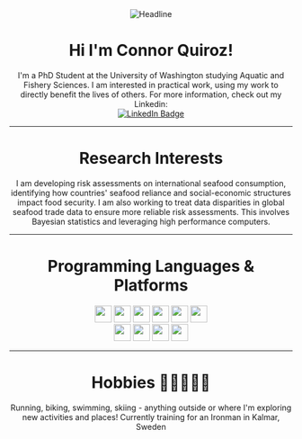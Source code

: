 <div align=center>
  <img src="https://readme-typing-svg.herokuapp.com/?color=%23446eda&size=32&center=true&vCenter=true&width=600&height=50&lines=I%27m+a+Marine+Biologist;Problem+Solver;Applied+Statistician;Data+Science+Enthusiast;Open+Source+Programmer" alt="Headline" />
</div>

<div align = 'center'>
<h1>Hi I'm Connor Quiroz!</h1>
  I'm a PhD Student at the University of Washington studying Aquatic and Fishery Sciences. I am interested in practical work, using my work to directly benefit the lives of others. For more information, check out my Linkedin:

  <div id="badges">
  <a href="https://www.linkedin.com/in/connor-quiroz/" target="_blank">
    <img src="https://img.shields.io/badge/LinkedIn-blue?style=for-the-badge&logo=linkedin&logoColor=white" alt="LinkedIn Badge"/>
  </a>
    
</div>

---

<div align = 'center'>
<h1>Research Interests</h1>
  I am developing risk assessments on international seafood consumption, identifying how countries' seafood reliance and social-economic structures impact food security. I am also working to treat data disparities in global seafood trade data to ensure more reliable risk assessments. This involves Bayesian statistics and leveraging high performance computers.
</div>


---



<div align = 'center'>
  <h1>Programming Languages & Platforms</h1>
<code><img height="30" src="https://img.shields.io/badge/R-165CAA?style=flat-square&logo=R&logoColor=white"></code>
<code><img height="30" src="https://img.shields.io/badge/Python-3776AB?style=flat-square&logo=python&logoColor=white"></code>
<code><img height="30" src="https://img.shields.io/badge/Java-%23ED8B00.svg?logo=openjdk&logoColor=white"></code>
<code><img height="30" src="https://custom-icon-badges.demolab.com/badge/Tidyverse-141227?logo=tidyverse&logoColor=fff"></code>
<code><img height="30" src="https://custom-icon-badges.demolab.com/badge/Plotly-807AF6?logo=plotly&logoColor=fff"></code>
<code><img height="30" src="https://custom-icon-badges.demolab.com/badge/Matplotlib-71D291?logo=matplotlib&logoColor=fff"></code>
<br>
<code><img height="30" src="https://img.shields.io/badge/NumPy-4DABCF?logo=numpy&logoColor=fff"></code>
<code><img height="30" src="https://img.shields.io/badge/Pandas-150458?logo=pandas&logoColor=fff"></code>
<code><img height="30" src="https://img.shields.io/badge/Keras-D00000?logo=keras&logoColor=fff"></code>
<code><img height="30" src="https://img.shields.io/badge/TensorFlow-ff8f00?logo=tensorflow&logoColor=white"></code>
  </p>
</div>


---

<div align = 'center'>
<h1>Hobbies 🏊‍♂️🚴🏃‍♂️</h1>
  Running, biking, swimming, skiing - anything outside or where I'm exploring new activities and places! Currently training for an Ironman in Kalmar, Sweden
</div>

<!--
**quir1869/quir1869** is a ✨ _special_ ✨ repository because its `README.md` (this file) appears on your GitHub profile.

Here are some ideas to get you started:

- 🔭 I’m currently working on ...
- 🌱 I’m currently learning ...
- 👯 I’m looking to collaborate on ...
- 🤔 I’m looking for help with ...
- 💬 Ask me about ...
- 📫 How to reach me: ...
- 😄 Pronouns: ...
- ⚡ Fun fact: ...
-->
